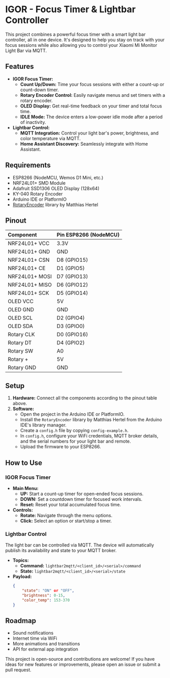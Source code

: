 # IGOR - Focus Timer & Lightbar Controller

This project combines a powerful focus timer with a smart light bar controller, all in one device. It's designed to help you stay on track with your focus sessions while also allowing you to control your Xiaomi Mi Monitor Light Bar via MQTT.

## Features

- **IGOR Focus Timer:**
  - **Count Up/Down:** Time your focus sessions with either a count-up or count-down timer.
  - **Rotary Encoder Control:** Easily navigate menus and set timers with a rotary encoder.
  - **OLED Display:** Get real-time feedback on your timer and total focus time.
  - **IDLE Mode:** The device enters a low-power idle mode after a period of inactivity.
- **Lightbar Control:**
  - **MQTT Integration:** Control your light bar's power, brightness, and color temperature via MQTT.
  - **Home Assistant Discovery:** Seamlessly integrate with Home Assistant.

## Requirements

- ESP8266 (NodeMCU, Wemos D1 Mini, etc.)
- NRF24L01+ SMD Module
- Adafruit SSD1306 OLED Display (128x64)
- KY-040 Rotary Encoder
- Arduino IDE or PlatformIO
- [RotaryEncoder](https://github.com/mathertel/RotaryEncoder) library by Matthias Hertel

## Pinout

| Component | Pin ESP8266 (NodeMCU) |
| :--- | :--- |
| NRF24L01+ VCC | 3.3V |
| NRF24L01+ GND | GND |
| NRF24L01+ CSN | D8 (GPIO15) |
| NRF24L01+ CE | D1 (GPIO5) |
| NRF24L01+ MOSI | D7 (GPIO13) |
| NRF24L01+ MISO | D6 (GPIO12) |
| NRF24L01+ SCK | D5 (GPIO14) |
| OLED VCC | 5V |
| OLED GND | GND |
| OLED SCL | D2 (GPIO4) |
| OLED SDA | D3 (GPIO0) |
| Rotary CLK | D0 (GPIO16) |
| Rotary DT | D4 (GPIO2) |
| Rotary SW | A0 |
| Rotary + | 5V |
| Rotary GND | GND |

## Setup

1.  **Hardware:** Connect all the components according to the pinout table above.
2.  **Software:**
    - Open the project in the Arduino IDE or PlatformIO.
    - Install the `RotaryEncoder` library by Matthias Hertel from the Arduino IDE's library manager.
    - Create a `config.h` file by copying `config-example.h`.
    - In `config.h`, configure your WiFi credentials, MQTT broker details, and the serial numbers for your light bar and remote.
    - Upload the firmware to your ESP8266.

## How to Use

### IGOR Focus Timer

- **Main Menu:**
  - **UP:** Start a count-up timer for open-ended focus sessions.
  - **DOWN:** Set a countdown timer for focused work intervals.
  - **Reset:** Reset your total accumulated focus time.
- **Controls:**
  - **Rotate:** Navigate through the menu options.
  - **Click:** Select an option or start/stop a timer.

### Lightbar Control

The light bar can be controlled via MQTT. The device will automatically publish its availability and state to your MQTT broker.

- **Topics:**
  - **Command:** `lightbar2mqtt/<client_id>/<serial>/command`
  - **State:** `lightbar2mqtt/<client_id>/<serial>/state`
- **Payload:**
  ```json
  {
      "state": "ON" or "OFF",
      "brightness": 0-15,
      "color_temp": 153-370
  }
  ```

## Roadmap

- Sound notifications
- Internet time via WiFi
- More animations and transitions
- API for external app integration

This project is open-source and contributions are welcome! If you have ideas for new features or improvements, please open an issue or submit a pull request.
